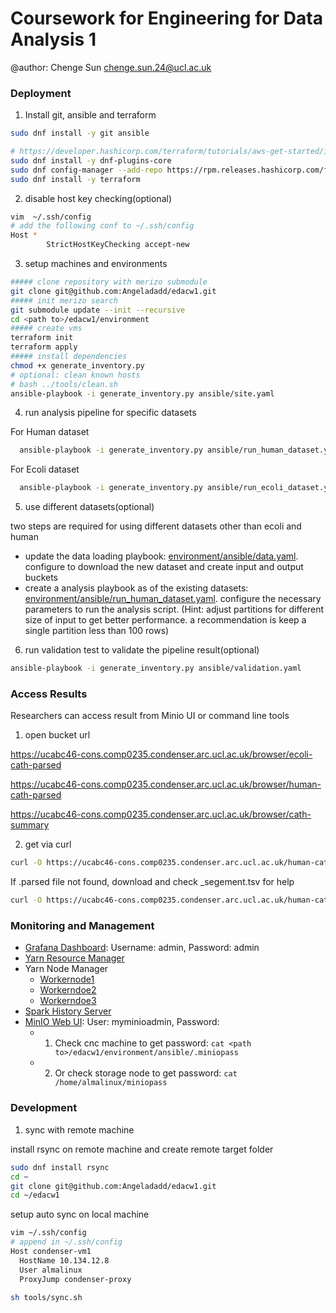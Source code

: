 # Coursework for Engineering for Data Analysis 1

@author: Chenge Sun <chenge.sun.24@ucl.ac.uk>

### Deployment

1. Install git, ansible and terraform

```sh
sudo dnf install -y git ansible

# https://developer.hashicorp.com/terraform/tutorials/aws-get-started/install-cli
sudo dnf install -y dnf-plugins-core
sudo dnf config-manager --add-repo https://rpm.releases.hashicorp.com/fedora/hashicorp.repo
sudo dnf install -y terraform
```

2. disable host key checking(optional)
```sh
vim  ~/.ssh/config
# add the following conf to ~/.ssh/config
Host *
        StrictHostKeyChecking accept-new
```
3. setup machines and environments
```sh
##### clone repository with merizo submodule
git clone git@github.com:Angeladadd/edacw1.git
##### init merizo search
git submodule update --init --recursive
cd <path to>/edacw1/environment
##### create vms
terraform init
terraform apply
##### install dependencies
chmod +x generate_inventory.py
# optional: clean known hosts
# bash ../tools/clean.sh
ansible-playbook -i generate_inventory.py ansible/site.yaml
```

4. run analysis pipeline for specific datasets

  For Human dataset

```sh
  ansible-playbook -i generate_inventory.py ansible/run_human_dataset.yaml
  ```

  For Ecoli dataset

```sh
  ansible-playbook -i generate_inventory.py ansible/run_ecoli_dataset.yaml
  ```

5. use different datasets(optional)

  two steps are required for using different datasets other than ecoli and human

  - update the data loading playbook: [environment/ansible/data.yaml](https://github.com/Angeladadd/edacw1/blob/main/environment/ansible/data.yaml#L12). configure to download the new dataset and create input and output buckets
  - create a analysis playbook as of the existing datasets: [environment/ansible/run_human_dataset.yaml](https://github.com/Angeladadd/edacw1/blob/main/environment/ansible/run_human_dataset.yaml).
  configure the necessary parameters to run the analysis script. (Hint: adjust partitions for different size of input to get better performance. a recommendation is keep a single partition less than 100 rows)

6. run validation test to validate the pipeline result(optional)
  ```sh
  ansible-playbook -i generate_inventory.py ansible/validation.yaml
  ```


### Access Results

Researchers can access result from Minio UI or command line tools

1. open bucket url

https://ucabc46-cons.comp0235.condenser.arc.ucl.ac.uk/browser/ecoli-cath-parsed

https://ucabc46-cons.comp0235.condenser.arc.ucl.ac.uk/browser/human-cath-parsed

https://ucabc46-cons.comp0235.condenser.arc.ucl.ac.uk/browser/cath-summary

2. get via curl

```sh
curl -O https://ucabc46-cons.comp0235.condenser.arc.ucl.ac.uk/human-cath-parsed/AF-A0A024RBG1-F1-model_v4.parsed
```
  If .parsed file not found, download and check \_segement.tsv for help

```sh
curl -O https://ucabc46-cons.comp0235.condenser.arc.ucl.ac.uk/human-cath-parsed/AF-A0A024RBG1-F1-model_v4_segment.tsv
```

### Monitoring and Management

- [Grafana Dashboard](https://ucabc46-grafana.comp0235.condenser.arc.ucl.ac.uk/d/yarn-cluster-resource-hostnode/yarn-cluster-resource?orgId=1): Username: admin, Password: admin
- [Yarn Resource Manager](https://ucabc46-yarn.comp0235.condenser.arc.ucl.ac.uk/cluster)
- Yarn Node Manager
  - [Workernode1](https://ucabc46-workernode1.comp0235.condenser.arc.ucl.ac.uk/logs/)
  - [Workerndoe2](https://ucabc46-workernode2.comp0235.condenser.arc.ucl.ac.uk/logs/)
  - [Workerndoe3](https://ucabc46-workernode3.comp0235.condenser.arc.ucl.ac.uk/logs/)
- [Spark History Server](https://ucabc46-sparkhistory.comp0235.condenser.arc.ucl.ac.uk/)
- [MinIO Web UI](https://ucabc46-cons.comp0235.condenser.arc.ucl.ac.uk/login): User: myminioadmin, Password:
  - 1. Check cnc machine to get password: ```cat <path to>/edacw1/environment/ansible/.miniopass```
  - 2. Or check storage node to get password: ```cat /home/almalinux/miniopass```


### Development

1. sync with remote machine

install rsync on remote machine and create remote target folder

```sh
sudo dnf install rsync
cd ~
git clone git@github.com:Angeladadd/edacw1.git
cd ~/edacw1
```

setup auto sync on local machine

```sh
vim ~/.ssh/config
# append in ~/.ssh/config
Host condenser-vm1
  HostName 10.134.12.8
  User almalinux
  ProxyJump condenser-proxy

sh tools/sync.sh
```
